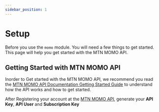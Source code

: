 ```yaml
---
sidebar_position: 1
---
```


# Setup

Before you use the `momo` module. You will need a few things to get started. This page will help you get started with the MTN MOMO API.

## Getting Started with MTN MOMO API

Inorder to Get started with the MTN MOMO API, we recommend you read the [MTN MOMO API Documentation Getting Started Guide](https://momodeveloper.mtn.com/api-documentation/getting-started) to understand how the API works and how to get started.

After Registering your account at the [MTN MOMO API](https://momodeveloper.mtn.com), generate your **API Key**, **API User** and **Subscription Key**
